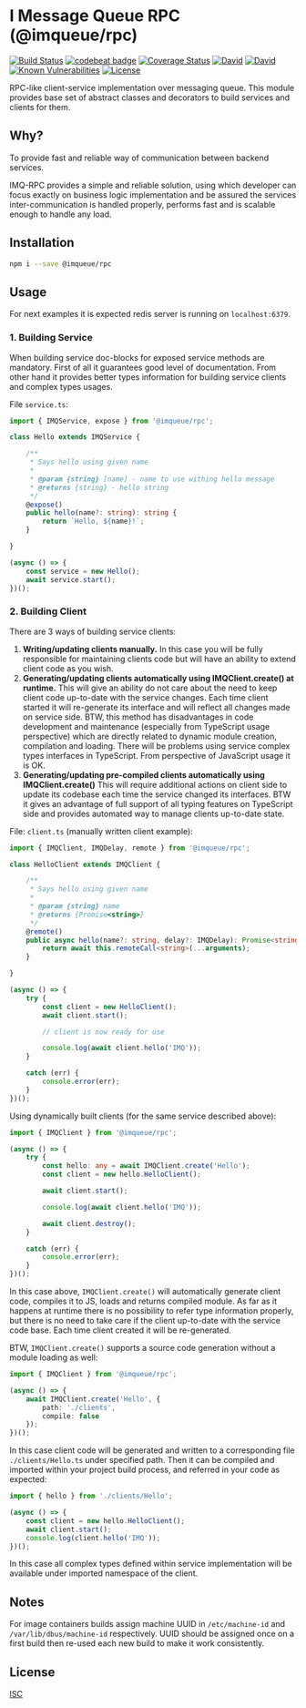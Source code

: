 # I Message Queue RPC (@imqueue/rpc)

[![Build Status](https://travis-ci.org/imqueue/rpc.svg?branch=master)](https://travis-ci.org/imqueue/rpc)
[![codebeat badge](https://codebeat.co/badges/c2cc3954-6824-4cdf-8349-12bd9c31955a)](https://codebeat.co/projects/github-com-imqueue-rpc-master)
[![Coverage Status](https://coveralls.io/repos/github/imqueue/rpc/badge.svg?branch=master)](https://coveralls.io/github/imqueue/rpc?branch=master)
[![David](https://img.shields.io/david/imqueue/rpc.svg)](https://david-dm.org/imqueue/rpc)
[![David](https://img.shields.io/david/dev/imqueue/rpc.svg)](https://david-dm.org/imqueue/rpc?type=dev)
[![Known Vulnerabilities](https://snyk.io/test/github/imqueue/rpc/badge.svg?targetFile=package.json)](https://snyk.io/test/github/imqueue/rpc?targetFile=package.json)
[![License](https://img.shields.io/badge/license-ISC-blue.svg)](https://rawgit.com/imqueue/rpc/master/LICENSE)

RPC-like client-service implementation over messaging queue. This module
provides base set of abstract classes and decorators to build services and 
clients for them.

## Why?

To provide fast and reliable way of communication between backend services.

IMQ-RPC provides a simple and reliable solution, using which developer can focus
exactly on business logic implementation and be assured the services 
inter-communication is handled properly, performs fast and is scalable enough
to handle any load.

## Installation

~~~bash
npm i --save @imqueue/rpc
~~~

## Usage

For next examples it is expected redis server is running on `localhost:6379`.

### 1. Building Service

When building service doc-blocks for exposed service methods are mandatory.
First of all it guarantees good level of documentation. From other hand
it provides better types information for building service clients and complex
types usages.

File `service.ts`:

~~~typescript
import { IMQService, expose } from '@imqueue/rpc';

class Hello extends IMQService {

    /**
     * Says hello using given name
     *
     * @param {string} [name] - name to use withing hello message
     * @returns {string} - hello string
     */
    @expose()
    public hello(name?: string): string {
        return `Hello, ${name}!`;
    }

}

(async () => {
    const service = new Hello();
    await service.start();
})();
~~~

### 2. Building Client

There are 3 ways of building service clients:

  1. **Writing/updating clients manually.**
     In this case you will be fully responsible for maintaining clients
     code but will have an ability to extend client code as you wish.
  1. **Generating/updating clients automatically using IMQClient.create() 
     at runtime.**
     This will give an ability do not care about the need to keep client
     code up-to-date with the service changes. Each time client started it
     will re-generate its interface and will reflect all changes made on
     service side. BTW, this method has disadvantages in code development
     and maintenance (especially from TypeScript usage perspective) which
     are directly related to dynamic module creation, compilation and loading.
     There will be problems using service complex types interfaces in 
     TypeScript. From perspective of JavaScript usage it is OK.
  1. **Generating/updating pre-compiled clients automatically using 
     IMQClient.create()**
     This will require additional actions on client side to update its codebase
     each time the service changed its interfaces. BTW it gives an advantage
     of full support of all typing features on TypeScript side and provides
     automated way to manage clients up-to-date state.

File: `client.ts` (manually written client example):

~~~typescript
import { IMQClient, IMQDelay, remote } from '@imqueue/rpc';

class HelloClient extends IMQClient {

    /**
     * Says hello using given name
     *
     * @param {string} name
     * @returns {Promise<string>}
     */
    @remote()
    public async hello(name?: string, delay?: IMQDelay): Promise<string> {
        return await this.remoteCall<string>(...arguments);
    }

}

(async () => {
    try {
        const client = new HelloClient();
        await client.start();

        // client is now ready for use

        console.log(await client.hello('IMQ'));
    }

    catch (err) {
        console.error(err);
    }
})();
~~~

Using dynamically built clients (for the same service described above):

~~~typescript
import { IMQClient } from '@imqueue/rpc';

(async () => {
    try {
        const hello: any = await IMQClient.create('Hello');
        const client = new hello.HelloClient();

        await client.start();

        console.log(await client.hello('IMQ'));

        await client.destroy();
    }

    catch (err) {
        console.error(err);
    }
})();
~~~

In this case above, `IMQClient.create()` will automatically generate client
code, compiles it to JS, loads and returns compiled module. As far as it 
happens at runtime there is no possibility to refer type information
properly, but there is no need to take care if the client up-to-date with
the service code base. Each time client created it will be re-generated.

BTW, `IMQClient.create()` supports a source code generation without a module
loading as well: 

~~~typescript
import { IMQClient } from '@imqueue/rpc';

(async () => {
    await IMQClient.create('Hello', {
        path: './clients',
        compile: false
    });
})();
~~~

In this case client code will be generated and written to a corresponding
file `./clients/Hello.ts` under specified path. Then it can be compiled and
imported within your project build process, and referred in your code
as expected:

~~~typescript
import { hello } from './clients/Hello';

(async () => {
    const client = new hello.HelloClient();
    await client.start();
    console.log(client.hello('IMQ'));
})();
~~~

In this case all complex types defined within service implementation
will be available under imported namespace of the client.

## Notes

For image containers builds assign machine UUID in `/etc/machine-id` and 
`/var/lib/dbus/machine-id` respectively. UUID should be assigned once on
a first build then re-used each new build to make it work consistently.

## License

[ISC](https://github.com/imqueue/rpc/blob/master/LICENSE)
